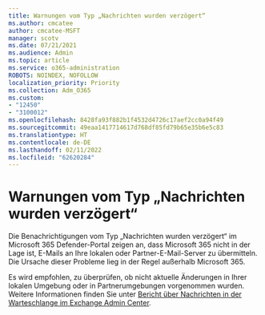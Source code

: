 ```yaml
---
title: Warnungen vom Typ „Nachrichten wurden verzögert“
ms.author: cmcatee
author: cmcatee-MSFT
manager: scotv
ms.date: 07/21/2021
ms.audience: Admin
ms.topic: article
ms.service: o365-administration
ROBOTS: NOINDEX, NOFOLLOW
localization_priority: Priority
ms.collection: Adm_O365
ms.custom:
- "12450"
- "3100012"
ms.openlocfilehash: 8428fa93f882b1f4532d4726c17aef2cc0a94f49
ms.sourcegitcommit: 49eaa1417714617d768df85fd79b65e35b6e5c83
ms.translationtype: HT
ms.contentlocale: de-DE
ms.lasthandoff: 02/11/2022
ms.locfileid: "62620284"
---
```

# <a name="messages-have-been-delayed-alerts"></a>Warnungen vom Typ „Nachrichten wurden verzögert“

Die Benachrichtigungen vom Typ „Nachrichten wurden verzögert“ im Microsoft 365 Defender-Portal zeigen an, dass Microsoft 365 nicht in der Lage ist, E-Mails an Ihre lokalen oder Partner-E-Mail-Server zu übermitteln. Die Ursache dieser Probleme lieg in der Regel außerhalb Microsoft 365.

Es wird empfohlen, zu überprüfen, ob nicht aktuelle Änderungen in Ihrer lokalen Umgebung oder in Partnerumgebungen vorgenommen wurden. Weitere Informationen finden Sie unter [Bericht über Nachrichten in der Warteschlange im Exchange Admin Center](https://docs.microsoft.com/exchange/monitoring/mail-flow-reports/mfr-queued-messages-report).
